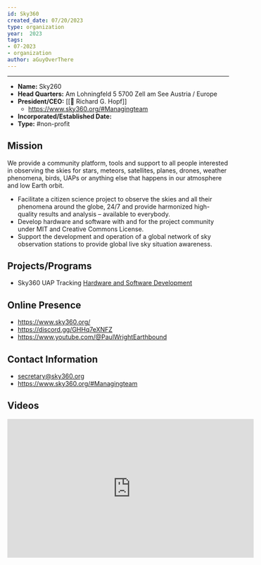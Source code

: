 ```yaml
---
id: Sky360
created_date: 07/20/2023
type: organization
year:  2023
tags:
- 07-2023
- organization
author: aGuyOverThere
---
```


----

- **Name:** Sky260
- **Head Quarters:** Am Lohningfeld 5 5700 Zell am See Austria / Europe
- **President/CEO:** [[👤 Richard G. Hopf]]
	- https://www.sky360.org/#Managingteam
- **Incorporated/Established Date:**
- **Type:** #non-profit

## Mission

We provide a community platform, tools and support to all people interested in observing the skies for stars, meteors, satellites, planes, drones, weather phenomena, birds, UAPs or anything else that happens in our atmosphere and low Earth orbit.

- Facilitate a citizen science project to observe the skies and all their phenomena around the globe, 24/7 and provide harmonized high-quality results and analysis – available to everybody.  
- Develop hardware and software with and for the project community under MIT and Creative Commons License.  
- Support the development and operation of a global network of sky observation stations to provide global live sky situation awareness.

## Projects/Programs

- Sky360 UAP Tracking [Hardware and Software Development](https://www.sky360.org/)

## Online Presence

- https://www.sky360.org/
- https://discord.gg/GHHq7eXNFZ
- https://www.youtube.com/@PaulWrightEarthbound

## Contact Information

- [secretary@sky360.org](mailto:secretary@sky360.org)
- https://www.sky360.org/#Managingteam

## Videos

<iframe width="560" height="315" src="https://www.youtube.com/embed/YHK_SY3cmA8" title="YouTube video player" frameborder="0" allow="accelerometer; autoplay; clipboard-write; encrypted-media; gyroscope; picture-in-picture; web-share" allowfullscreen></iframe>
